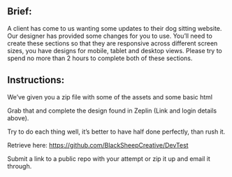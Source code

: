 ## Brief:

A client has come to us wanting some updates to their dog sitting website. Our designer has provided some changes for you to use. You’ll need to create these sections so that they are responsive across different screen sizes, you have designs for mobile, tablet and desktop views. 
Please try to spend no more than 2 hours to complete both of these sections.

 

## Instructions:

We’ve given you a zip file with some of the assets and some basic html

Grab that and complete the design found in Zeplin (Link and login details above).

Try to do each thing well, it’s better to have half done perfectly, than rush it.



Retrieve here: https://github.com/BlackSheepCreative/DevTest


Submit a link to a public repo with your attempt or zip it up and email it through.
